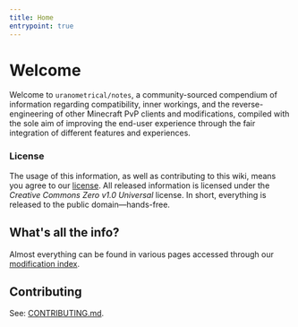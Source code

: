```yaml
---
title: Home
entrypoint: true
---
```

# Welcome
Welcome to `uranometrical/notes`, a community-sourced compendium of information regarding compatibility, inner workings, and the reverse-engineering of other Minecraft PvP clients and modifications, compiled with the sole aim of improving the end-user experience through the fair integration of different features and experiences.

### License
The usage of this information, as well as contributing to this wiki, means you agree to our [license](https://github.com/Uranometrical/notes/blob/master/LICENSE). All released information is licensed under the _Creative Commons Zero v1.0 Universal_ license. In short, everything is released to the public domain—hands-free.

## What's all the info?
Almost everything can be found in various pages accessed through our [modification index](Modifications).

## Contributing
See: [CONTRIBUTING.md](https://github.com/Uranometrical/notes/blob/master/CONTRIBUTING.md).
